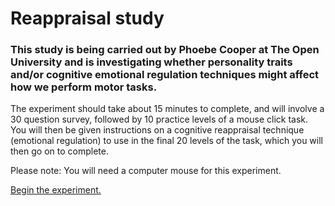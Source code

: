 # Reappraisal study

### This study is being carried out by Phoebe Cooper at The Open University and is investigating whether personality traits and/or cognitive emotional regulation techniques might affect how we perform motor tasks.

The experiment should take about 15 minutes to complete, and will involve a 30 question survey, followed by 10 practice levels of a mouse click task. You will then be given instructions on a cognitive reappraisal technique (emotional regulation) to use in the final 20 levels of the task, which you will then go on to complete.

Please note: You will need a computer mouse for this experiment.

[Begin the experiment.](index.html)